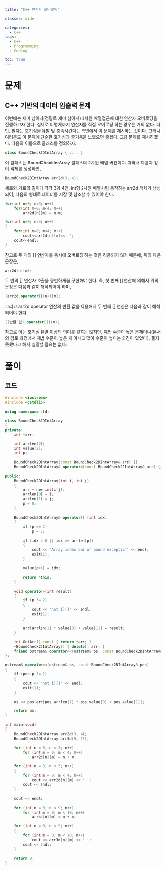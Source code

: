 ```yaml
---
title: "C++ 연산자 오버로딩"

classes: wide

categories:
  - C++
tags:
  - C++
  - Programming
  - Coding

toc: true
---
```


# 문제

## C++ 기반의 데이터 입출력 문제

이번에는 재미 삼아서(정말로 재미 삼아서) 2차원 배열접근에 대한 연산자 오버로딩을 진행하고자 한다.
실제로 이렇게까지 연산자를 직접 오버로딩 하는 경우는 거의 없다.
다만, 필자는 호기심을 유발 및 충족시킨다는 측면에서 이 문제를 제시하는 것이다.
그러니 여러분도 이 문제에 단순한 호기심과 즐거움을 느꼈으면 좋겠다.
그럼 문제를 제시하겠다.
다음의 이름으로 클래스를 정의하자.

```cpp
class BoundCheck2DIntArray { .... }
```

이 클래스는 BoundCheckIntArray 클래스의 2차원 배열 버전이다.
따라서 다음과 같이 객체를 생성하면,

```cpp
BoundCheck2DIntArray arr2d(3, 4);
```

세로와 가로의 길이가 각각 3과 4인, int형 2차원 배열처럼 동작하는 arr2d 객체가 생성되어, 다음의 형태로 데이터를 저장 및 참조할 수 있어야 한다.

```cpp
for(int n=0; n<3; n++)
    for(int m=0; m<4; m++)
        arr2d[n][m] = n+m;

for(int n=0; n<3; n++)
{
    for(int m=0; m<4; m++)
        cout<<arr2d[n][m]<<' ';
    cout<<endl;
}
```

참고로 두 개의 [] 연산자를 동시에 오버로딩 하는 것은 허용되지 않기 때문에, 위의 다음 문장은,

```cpp
arr2d[n][m];
```

두 번의 [] 연산자 호출을 동반하게끔 구현해야 한다.
즉, 첫 번째 [] 연산에 의해서 위의 문장은 다음과 같이 해석되어야 하며,

```cpp
(arr2d.operator[](n))[m];
```

그리고 arr2d.operator[](n) 연산의 반환 값을 이용해서 두 번째 [] 연산은 다음과 같이 해석되어야 한다.

```cpp
((반환 값).operator[])(m);
```

참고로 이는 호기심 유발 이상의 의미를 갖지는 않지만, 제법 수준이 높은 문제이니(본서의 검토 과정에서 제법 수준이 높은 게 아니고 많이 수준이 높다는 의견이 있었다), 풀지 못했다고 해서 실망할 필요는 없다.

# 풀이

## 코드

```cpp
#include <iostream>
#include <cstdlib>
 
using namespace std;
 
class BoundCheck2DIntArray
{
private:
    int *arr;
 
    int arrlen[2];
    int value[2];
    int p;
 
    BoundCheck2DIntArray(const BoundCheck2DIntArray& arr) {}
    BoundCheck2DIntArray& operator=(const BoundCheck2DIntArray& arr) {}
 
public:
    BoundCheck2DIntArray(int i, int j)
    {
        arr = new int[i*j];
        arrlen[0] = i;
        arrlen[1] = j;
        p = 0;
    }
 
    BoundCheck2DIntArray& operator[] (int idx)
    {
        if (p == 2)
            p = 0;
 
        if (idx < 0 || idx >= arrlen[p])
        {
            cout << "Array index out of bound exception" << endl;
            exit(1);
        }
 
        value[p++] = idx;
 
        return *this;
    }
 
    void operator=(int result)
    {
        if (p != 2)
        {
            cout << "not [][]" << endl;
            exit(1);
        }
 
        arr[arrlen[1] * value[0] + value[1]] = result;
    }
 
    int GetArr() const { return *arr; }
    ~BoundCheck2DIntArray() { delete[] arr; }
    friend ostream& operator<<(ostream& os, const BoundCheck2DIntArray& pos);
};
 
ostream& operator<<(ostream& os, const BoundCheck2DIntArray& pos)
{
    if (pos.p != 2)
    {
        cout << "not [][]" << endl;
        exit(1);
    }
 
    os << pos.arr[pos.arrlen[1] * pos.value[0] + pos.value[1]];
 
    return os;
}
 
int main(void)
{
    BoundCheck2DIntArray arr2d(3, 4);
    BoundCheck2DIntArray arr3d(9, 10);
 
    for (int n = 0; n < 3; n++)
        for (int m = 0; m < 4; m++)
            arr2d[n][m] = n + m;
 
    for (int n = 0; n < 3; n++)
    {
        for (int m = 0; m < 4; m++)
            cout << arr2d[n][m] << ' ';
        cout << endl;
    }
 
    cout << endl;
 
    for (int n = 0; n < 9; n++)
        for (int m = 0; m < 10; m++)
            arr3d[n][m] = n + m;
 
    for (int n = 0; n < 9; n++)
    {
        for (int m = 0; m < 10; m++)
            cout << arr3d[n][m] << ' ';
        cout << endl;
    }
 
    return 0;
}
 
```